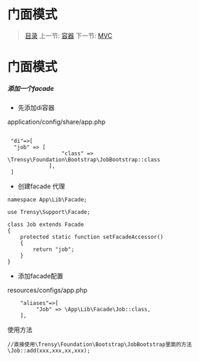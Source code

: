 #  门面模式

   > [目录](<README.md>)
   > 上一节: [容器](2.0.md)
   > 下一节: [MVC](2.2.md)


   门面模式
========
##### 添加一个facade

* 先添加di容器

application/config/share/app.php
```

 "di"=>[
  "job" => [
                 "class" => \Trensy\Foundation\Bootstrap\JobBootstrap::class
             ],
 ]
```
* 创建facade 代理

```
namespace App\Lib\Facade;

use Trensy\Support\Facade;

class Job extends Facade
{
    protected static function setFacadeAccessor()
    {
        return "job";
    }
}

```

* 添加facade配置

resources/configs/app.php

```
    "aliases"=>[
         "Job" => \App\Lib\Facade\Job::class,
    ],
```

使用方法

```
//直接使用\Trensy\Foundation\Bootstrap\JobBootstrap里面的方法
\Job::add(xxx,xxx,xx,xxx);

```